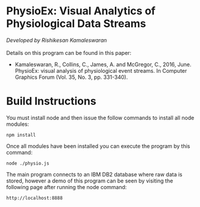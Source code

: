 # PhysioEx: Visual Analytics of Physiological Data Streams
<i>Developed by Rishikesan Kamaleswaran</i>
<br><br> Details on this program can be found in this paper:
  - Kamaleswaran, R., Collins, C., James, A. and McGregor, C., 2016, June. PhysioEx: visual analysis of physiological event streams. In Computer Graphics Forum (Vol. 35, No. 3, pp. 331-340).

# Build Instructions
You must install node and then issue the follow commands to install all node modules:

```
npm install
```
Once all modules have been installed you can execute the program by this command:
```
node ./physio.js
```
The main program connects to an IBM DB2 database where raw data is stored, however a demo of this program can be seen by visiting the following page after running the node command:
```
http://localhost:8888
```
